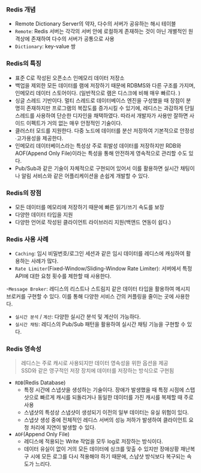 ### Redis 개념

- Remote Dictionary Server의 약자, 다수의 서버가 공유하는 해시 테이블
- `Remote`: Redis 서버는 각각의 서버 안에 로컬하게 존재하는 것이 아닌 개별적인 원격상에 존재하여 다수의 서버가 공통으로 사용
- `Dictionary`: key-value 쌍

### Redis의 특징

- 표준 C로 작성된 오픈소스 인메모리 데이터 저장소
- 백업을 제외한 모든 데이터를 램에 저장하기 때문에 RDBMS와 다른 구조를 가지며, 인메모리 데이터 스토어이다. (일반적으로 램은 디스크에 비해 매우 빠르다. )
- 싱글 스레드 기반이다. 멀티 스레드로 데이터베이스 엔진을 구성했을 때 장점이 분명히 존재하지만 프로그램의 복잡도를 증가시킬 수 있기에, 레디스는 과감하게 단일 스레드를 사용하여 단순한 디자인을 채택하였다. 따라서 개발자가 사용만 잘하면 사이드 이펙트가 거의 없는 매우 안정적인 기술이다.
- 클러스터 모드를 지원한다. 다중 노드에 데이터를 분산 저장하여 기본적으로 안정성∙고가용성을 제공한다.
- 인메모리 데이터베이스라는 특성상 주로 휘발성 데이터를 저장하지만 RDB와 AOF(Append Only File)이라는 특성을 통해 안전하게 영속적으로 관리할 수도 있다.
- Pub/Sub과 같은 기술이 자체적으로 구현되어 있어서 이를 활용하면 실시간 채팅이나 알림 서비스와 같은 어플리케이션을 손쉽게 개발할 수 있다.

### Redis의 장점

- 모든 데이터를 메모리에 저장하기 때문에 빠른 읽기/쓰기 속도를 보장
- 다양한 데이터 타입을 지원
- 다양한 언어로 작성된 클라이언트 라이브러리 지원(백앤드 연동이 쉽다.)

### Redis 사용 사례

- `Caching`: 임시 비밀번호/로그인 세션과 같은 임시 데이터를 레디스에 캐싱하여 활용하는 사례가 많다.
- `Rate Limiter`(Fixed-Window/Sliding-Window Rate Limiter): 서버에서 특정 API에 대한 요청 횟수를 제한할 때 사용한다.

-`Message Broker`: 레디스의 리스트나 스트림지 같은 데이터 타입을 활용하여 메시지 브로커를 구현할 수 있다. 이를 통해 다양한 서비스 간의 커플링을 줄이는 곳에 사용한다.

- `실시간 분석` / `계산`: 다양한 실시간 분석 및 계산이 가능하다.
- `실시간 채팅`: 레디스의 Pub/Sub 패턴을 활용하여 실시간 채팅 기능을 구현할 수 있다.

### Redis 영속성

> 레디스는 주로 캐시로 사용되지만 데이터 영속성을 위한 옵션을 제공<br>SSD와 같은 영구적인 저장 장치에 데이터를 저장하는 방식으로 구현됨

- `RDB`(Redis Database)
  - 특정 시간에 스냅샷을 생성하는 기술이다. 장애가 발생했을 때 특정 시점에 스탭샷으로 빠르게 캐시를 되돌리거나 동일한 데이터를 가진 캐시를 복제할 때 주로 사용
  - 스냅샷의 특성상 스냅샷이 생성되기 이전의 일부 데이터는 유실 위험이 있다.
  - 스냅샷 생성 중에 전체적인 레디스 서버의 성능 저하가 발생하여 클라이언트 요청 처리에 지연이 발생할 수 있다.
- `AOF`(Append Only File)
  - 레디스에 적용되는 Write 작업을 모두 log로 저장하는 방식이다.
  - 데이터 유실이 없이 거의 모든 데이터에 싱크를 맞출 수 있지만 장애상황 재난복구 시에 모든 로그를 다시 적용해야 하기 때문에, 스냡샷 방식보다 복구되는 속도가 느리다.
